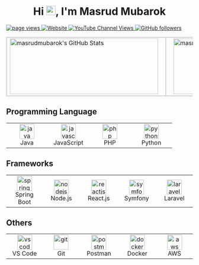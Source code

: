 <h1 align="center">Hi <img src="https://media.giphy.com/media/hvRJCLFzcasrR4ia7z/giphy.gif" width="25px">, I'm Masrud Mubarok</h1>

<p align="left">
  <a href="https://github.com/masrudmubarok/masrudmubarok" target="_blank">
    <img src="https://komarev.com/ghpvc/?username=masrudmubarok" alt="page views" />
  </a>
  <a href="https://masrudmubarok.my.id" target="_blank">
    <img alt="Website" src="https://img.shields.io/website?url=https%3A%2F%2Fmasrudmubarok.my.id">
  </a>
  <a href="https://www.youtube.com/channel/UCQlzVd6RFAYCfMVxlYLunvg" target="_blank">
    <img alt="YouTube Channel Views" src="https://img.shields.io/youtube/channel/views/UCQlzVd6RFAYCfMVxlYLunvg?style=flat&logo=youtube">
  </a>
  <a href="https://github.com/masrudmubarok?tab=followers" target="_blank">
    <img alt="GitHub followers" src="https://img.shields.io/github/followers/masrudmubarok?style=flat&logo=github">
  </a>
</p>

<table>
  <tr>
    <td style="padding-right: 20px; border: 2px solid #ccc;">
      <img src="https://github-readme-stats.vercel.app/api?username=masrudmubarok&theme=default&show_icons=true&hide_border=true&count_private=true" alt="masrudmubarok's GitHub Stats" width="400" height="150" />
    </td>
    <td style="padding-left: 20px; border: 2px solid #ccc;">
      <img src="https://github-readme-stats.vercel.app/api/top-langs/?username=masrudmubarok&theme=default&show_icons=true&hide_border=true&layout=compact" alt="masrudmubarok's GitHub Stats" width="400" height="150" />
    </td>
  </tr>
</table>

<h2 align="left" id="macropower-tech">Programming Language</h2>

<table>
  <tr>
    <td align="center" width="96">
      <a href="https://www.oracle.com/java/" target="_blank">
        <img src="https://cdn.jsdelivr.net/gh/devicons/devicon/icons/java/java-original.svg" alt="java" width="40" height="40"/>
      </a>
      <br>Java
    </td>
    <td align="center" width="96">
      <a href="https://www.javascript.com/" target="_blank"> <img src="https://cdn.jsdelivr.net/gh/devicons/devicon/icons/javascript/javascript-original.svg" alt="javascript" width="40" height="40"/> </a>
      <br>JavaScript
    </td>
    <td align="center" width="96">
      <a href="https://www.php.net/" target="_blank"> <img src="https://cdn.jsdelivr.net/gh/devicons/devicon/icons/php/php-original.svg" alt="php" width="40" height="40"/> </a>
      <br>PHP
    </td>
    <td align="center" width="96">
      <a href="https://www.python.org/" target="_blank"> <img src="https://cdn.jsdelivr.net/gh/devicons/devicon/icons/python/python-original.svg" alt="python" width="40" height="40"/> </a>
      <br>Python
    </td>
</table>

<h2 align="left" id="macropower-tech">Frameworks</h2>

<table>
  <tr>
    <td align="center" width="96">
      <a href="https://spring.io/projects/spring-boot" target="_blank">
        <img src="https://cdn.jsdelivr.net/gh/devicons/devicon/icons/spring/spring-original.svg" alt="springboot" width="40" height="40"/>
      </a>
      <br>Spring Boot
    </td>
    <td align="center" width="96">
      <a href="https://nodejs.org/" target="_blank"> <img src="https://cdn.jsdelivr.net/gh/devicons/devicon/icons/nodejs/nodejs-original.svg" alt="nodejs" width="40" height="40"/> </a>
      <br>Node.js
    </td>
    <td align="center" width="96">
      <a href="https://reactjs.org/" target="_blank"> <img src="https://cdn.jsdelivr.net/gh/devicons/devicon/icons/react/react-original.svg" alt="reactjs" width="40" height="40"/> </a>
      <br>React.js
    </td>
    <td align="center" width="96">
      <a href="https://symfony.com/" target="_blank"> <img src="https://cdn.jsdelivr.net/gh/devicons/devicon/icons/symfony/symfony-original.svg" alt="symfony" width="40" height="40"/> </a>
      <br>Symfony
    </td>
    <td align="center" width="96">
      <a href="https://laravel.com/" target="_blank"> <img src="https://img.icons8.com/fluent/48/000000/laravel.png" alt="laravel" width="40" height="40"/> </a>
      <br>Laravel
    </td>
  </tr>
</table>

<h2 align="left" id="macropower-tech">Others</h2>

<table>
  <tr>
    <td align="center" width="96">
      <a href="https://code.visualstudio.com/" target="_blank"> <img src="https://cdn.jsdelivr.net/gh/devicons/devicon/icons/vscode/vscode-original.svg" alt="vscode" width="40" height="40"/> </a>
      <br>VS Code
    </td>
        <td align="center" width="96">
          <a href="https://git-scm.com/" target="_blank"> <img src="https://cdn.jsdelivr.net/gh/devicons/devicon/icons/git/git-original.svg" alt="git" width="40" height="40"/> </a>
          <br>Git
    </td>
    <td align="center" width="96">
      <a href="https://postman.com" target="_blank" rel="noreferrer"> <img src="https://www.vectorlogo.zone/logos/getpostman/getpostman-icon.svg" alt="postman" width="40" height="40"/> </a>
      <br>Postman
    </td>
    <td align="center" width="96">
      <a href="https://www.docker.com/" target="_blank"> <img src="https://cdn.jsdelivr.net/gh/devicons/devicon/icons/docker/docker-original.svg" alt="docker" width="40" height="40"/> </a>
      <br>Docker
    </td>
    <td align="center" width="96">
      <a href="https://aws.amazon.com/" target="_blank"> 
          <img src="https://cdn.jsdelivr.net/gh/devicons/devicon/icons/amazonwebservices/amazonwebservices-original-wordmark.svg" alt="aws" width="40" height="40"/> 
      </a>
      <br>AWS
    </td>
  </tr>
</table>
